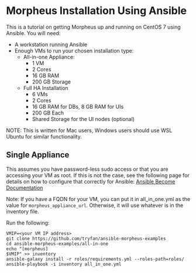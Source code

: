 # Morpheus Installation Using Ansible
This is a tutorial on getting Morpheus up and running on CentOS 7 using Ansible.
You will need: 
- A workstation running Ansible
- Enough VMs to run your chosen installation type:
  - All-in-one Appliance:
    - 1 VM
    - 2 Cores
    - 16 GB RAM
    - 200 GB Storage
  - Full HA Installation
    - 6 VMs
    - 2 Cores
    - 16 GB RAM for DBs, 8 GB RAM for UIs
    - 200 GB Each
    - Shared Storage for the UI nodes (optional)

NOTE: This is written for Mac users, Windows users should use WSL Ubuntu for similar functionality.

## Single Appliance

This assumes you have password-less sudo access or that you are accessing your VM as root.  If this is not the case, see the following page for details on how to configure that correctly for Ansible: [Ansible Become Documentation](https://docs.ansible.com/ansible/latest/user_guide/become.html)

Note: If you have a FQDN for your VM, you can put it in all_in_one.yml as the value for `morpheus_appliance_url`.  Otherwise, it will use whatever is in the inventory file.

Run the following:
```
VMIP=<your VM IP address>
git clone https://github.com/tryfan/ansible-morpheus-examples
cd ansible-morpheus-examples/all-in-one
echo "[morpheus]
$VMIP" >> inventory
ansible-galaxy install -r roles/requirements.yml --roles-path=roles/
ansible-playbook -i inventory all_in_one.yml
```
